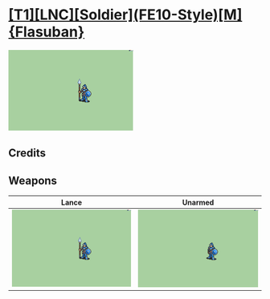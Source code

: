 # [\[T1\]\[LNC\]\[Soldier\]\(FE10-Style\)\[M\]{Flasuban}](./%5BT1%5D%5BLNC%5D%5BSoldier%5D(FE10-Style)%5BM%5D%7BFlasuban%7D)

<img src="./2.%20Lance/Lance_000.png" alt="[T1][LNC][Soldier](FE10-Style)[M]{Flasuban} standing" />

## Credits



## Weapons


|Lance |Unarmed |
|  :---: | :---: |
| <img alt="Lance animation" src="./2.%20Lance/Lance.gif" /> | <img alt="Unarmed animation" src="./8.%20Unarmed/Unarmed.gif" /> |
